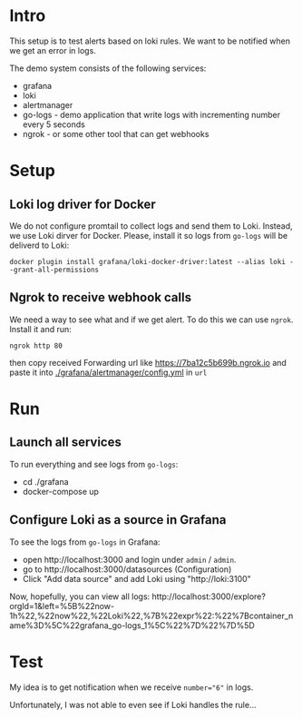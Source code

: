 # Intro

This setup is to test alerts based on loki rules. We want to be notified when we get an error in logs.

The demo system consists of the following services:

* grafana
* loki
* alertmanager
* go-logs - demo application that write logs with incrementing number every 5 seconds
* ngrok - or some other tool that can get webhooks

# Setup

## Loki log driver for Docker
We do not configure promtail to collect logs and send them to Loki. Instead, we use Loki dirver for Docker. Please, install it so logs from `go-logs` will be deliverd to Loki:

```
docker plugin install grafana/loki-docker-driver:latest --alias loki --grant-all-permissions
```

## Ngrok to receive webhook calls

We need a way to see what and if we get alert. To do this we can use `ngrok`. Install it and run:

```
ngrok http 80
```

then copy received Forwarding url like https://7ba12c5b699b.ngrok.io and paste it into [./grafana/alertmanager/config.yml](./grafana/alertmanager/config.yml) in `url`

# Run 

## Launch all services
To run everything and see logs from `go-logs`:

* cd ./grafana
* docker-compose up


## Configure Loki as a source in Grafana
To see the logs from `go-logs` in Grafana:

* open http://localhost:3000 and login under `admin` / `admin`.
* go to http://localhost:3000/datasources (Configuration)
* Click "Add data source" and add Loki using "http://loki:3100"

Now, hopefully, you can view all logs: http://localhost:3000/explore?orgId=1&left=%5B%22now-1h%22,%22now%22,%22Loki%22,%7B%22expr%22:%22%7Bcontainer_name%3D%5C%22grafana_go-logs_1%5C%22%7D%22%7D%5D

# Test

My idea is to get notification when we receive `number="6"` in logs.

Unfortunately, I was not able to even see if Loki handles the rule...
